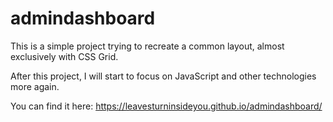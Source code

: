 # admindashboard

This is a simple project trying to recreate a common layout, almost exclusively with CSS Grid.

After this project, I will start to focus on JavaScript and other technologies more again.

You can find it here: https://leavesturninsideyou.github.io/admindashboard/
